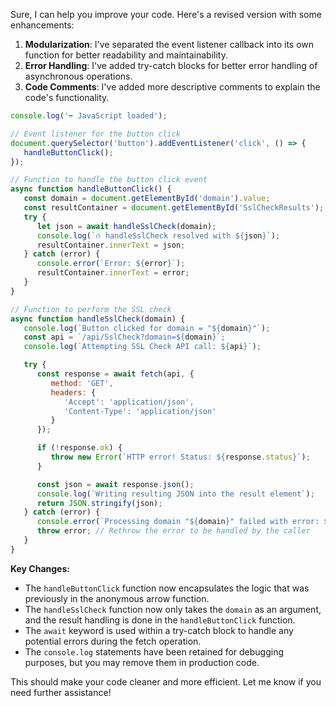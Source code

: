 Sure, I can help you improve your code. Here's a revised version with some enhancements:

1. **Modularization**: I've separated the event listener callback into its own function for better readability and maintainability.
2. **Error Handling**: I've added try-catch blocks for better error handling of asynchronous operations.
3. **Code Comments**: I've added more descriptive comments to explain the code's functionality.

```javascript
console.log('➡ JavaScript loaded');

// Event listener for the button click
document.querySelector('button').addEventListener('click', () => {
   handleButtonClick();
});

// Function to handle the button click event
async function handleButtonClick() {
   const domain = document.getElementById('domain').value;
   const resultContainer = document.getElementById('SslCheckResults');
   try {
      let json = await handleSslCheck(domain);
      console.log(`🔥 handleSslCheck resolved with ${json}`);
      resultContainer.innerText = json;
   } catch (error) {
      console.error(`Error: ${error}`);
      resultContainer.innerText = error;
   }
}

// Function to perform the SSL check
async function handleSslCheck(domain) {
   console.log(`Button clicked for domain = "${domain}"`);
   const api = `/api/SslCheck?domain=${domain}`;
   console.log(`Attempting SSL Check API call: ${api}`);

   try {
      const response = await fetch(api, {
         method: 'GET',
         headers: {
            'Accept': 'application/json',
            'Content-Type': 'application/json'
         }
      });

      if (!response.ok) {
         throw new Error(`HTTP error! Status: ${response.status}`);
      }

      const json = await response.json();
      console.log(`Writing resulting JSON into the result element`);
      return JSON.stringify(json);
   } catch (error) {
      console.error(`Processing domain "${domain}" failed with error: ${error}`);
      throw error; // Rethrow the error to be handled by the caller
   }
}
```

**Key Changes:**
- The `handleButtonClick` function now encapsulates the logic that was previously in the anonymous arrow function.
- The `handleSslCheck` function now only takes the `domain` as an argument, and the result handling is done in the `handleButtonClick` function.
- The `await` keyword is used within a try-catch block to handle any potential errors during the fetch operation.
- The `console.log` statements have been retained for debugging purposes, but you may remove them in production code.

This should make your code cleaner and more efficient. Let me know if you need further assistance!